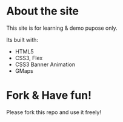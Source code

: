 # About the site

This site is for learning & demo pupose only.

Its built with:

- HTML5
- CSS3, Flex
- CSS3 Banner Animation
- GMaps

# Fork & Have fun!

Please fork this repo and use it freely!